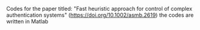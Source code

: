 Codes for the paper titled: "Fast heuristic approach for control of complex authentication systems" (https://doi.org/10.1002/asmb.2619)
the codes are written in Matlab
